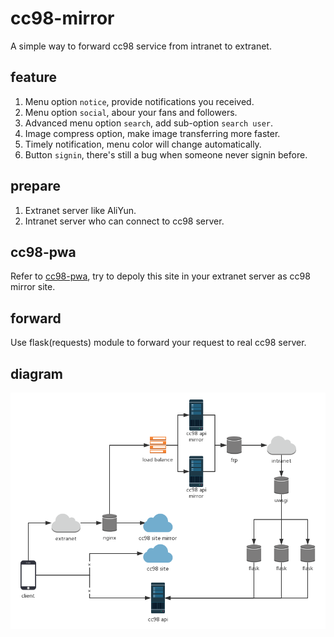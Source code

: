 # cc98-mirror

A simple way to forward cc98 service from intranet to extranet.

## feature

1. Menu option `notice`, provide notifications you received.
2. Menu option `social`, abour your fans and followers.
3. Advanced menu option `search`, add sub-option `search user`.
4. Image compress option, make image transferring more faster.
5. Timely notification, menu color will change automatically.
6. Button `signin`, there's still a bug when someone never signin before.

## prepare

1. Extranet server like AliYun.
2. Intranet server who can connect to cc98 server.

## cc98-pwa

Refer to [cc98-pwa](https://github.com/ZJU-CC98/CC98-PWA), try to depoly this site in your extranet server as cc98 mirror site.

## forward

Use flask(requests) module to forward your request to real cc98 server.

## diagram

![](diagram.jpg)
